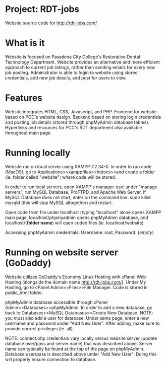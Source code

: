 # Project: RDT-jobs

Website source code for http://rdt-jobs.com/

# What is it

Website is focused on Pasadena City College's Restorative Dental Technology Department. Website provides an alternative and more efficient approach to current job listings, rather than sending emails for every new job posting. Administrator is able to login to website using stored credentials, add new job details, and post for users to view.


# Features

Website integrates HTML, CSS, Javascript, and PHP. Frontend for website based on PCC's website design. Backend based on storing login credentials and posting job details (stored through phpMyAdmin database tables). Hyperlinks and resources for PCC's RDT department also available throughout main page.


# Running locally

Website ran on local server using XAMPP 7.2.34-0. In order to run code (MacOS), go to Applications>>xamppfiles>>htdocs>>and create a folder (ie. folder called "website") where code will be stored.

In order to run local servers, open XAMPP's manager-osx: under "manage servers", run MySQL Database, ProFTPD, and Apache Web Server. If MySQL Database does not start, enter on the command line: sudo killall mysqld (this will stop MySQL altogether) and restart.

Open code from file under localhost (typing "localhost" alone opens XAMPP main page, localhost/phpmyadmin opens phpMyAdmin database, and localhost/(**folder name**) will open coded files (ie. localhost/website)

Accessing phpMyAdmin credentials: Username: root, Password: (*empty*)


# Running on website server (GoDaddy)

Website utilizes GoDaddy's Economy Linux Hosting with cPanel Web Hosting (alongside the domain name http://rdt-jobs.com/). Under My Hosting, go to cPanel Admin>>Files>>File Manager. Code is stored in public_html folder. 

phpMyAdmin database accessible through cPanel Admin>>Databases>>phpMyAdmin. In order to add a new database, go back to Databases>>MySQL Databases>>Create New Database. NOTE: you must also add a user for database. Under same page, enter a new username and password under "Add New User". After adding, make sure to provide correct privileges (ie. all).


NOTE: connect.php credentials vary locally versus website server (update database user/pass and server name) that was described above. Server name can typically be found at the top of the page on phpMyAdmin. Database user/pass is described above under "Add New User". Doing this will properly ensure connection to database.

